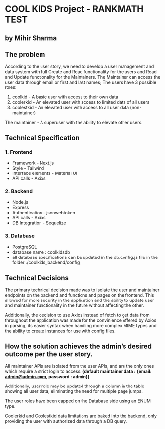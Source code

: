 # COOL KIDS Project - RANKMATH TEST

## by Mihir Sharma

## The problem

According to the user story, we need to develop a user management and data system with full Create and Read functionality for the users and Read and Update functionality for the Maintainers.
The Maintainer can access the user data through email or first and last names;
The users have 3 possible roles:

1. coolkid - A basic user with access to their own data
2. coolerkid - An elevated user with access to limited data of all users
3. coolestkid - An elevated user with access to all user data (non-maintainer)

The maintainer - A superuser with the ability to elevate other users.

## Technical Specification

### 1. Frontend

-   Framework - Next.js
-   Style - Tailwind
-   Interface elements - Material UI
-   API calls - Axios

### 2. Backend

-   Node.js
-   Express
-   Authentication - jsonwebtoken
-   API calls - Axios
-   DB Integration - Sequelize

### 3. Database

-   PostgreSQL
-   database name : coolkidsdb
-   all database specifications can be updated in the db.config.js file in the folder ./coolkids_backend/config

## Technical Decisions

The primary technical decision made was to isolate the user and maintainer endpoints on the backend and functions and pages on the frontend. This allowed for more security in the application and the ability to update user and maintainer functionality in the future without affecting the other.

Additionally, the decision to use Axios instead of fetch to get data from throughout the application was made for the convinience offered by Axios in parsing, its easier syntax when handling more complex MIME types and the ability to create instances for use with config files.

## How the solution achieves the admin’s desired outcome per the user story.

All maintainer APIs are isolated from the user APIs, and are the only ones which require a strict login to access. **(default maintainer data : {email: admin@admin.com, password : admin})**

Additionally, user role may be updated through a column in the table showing all user data, eliminating the need for multiple page jumps.

The user roles have been capped on the Database side using an ENUM type.

Coolerkid and Coolestkid data limitations are baked into the backend, only providing the user with authorized data through a DB query.
